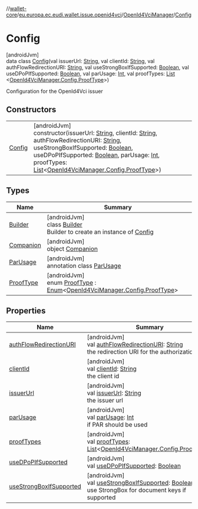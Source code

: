 //[wallet-core](../../../../index.md)/[eu.europa.ec.eudi.wallet.issue.openid4vci](../../index.md)/[OpenId4VciManager](../index.md)/[Config](index.md)

# Config

[androidJvm]\
data class [Config](index.md)(val
issuerUrl: [String](https://kotlinlang.org/api/latest/jvm/stdlib/kotlin/-string/index.html), val
clientId: [String](https://kotlinlang.org/api/latest/jvm/stdlib/kotlin/-string/index.html), val
authFlowRedirectionURI: [String](https://kotlinlang.org/api/latest/jvm/stdlib/kotlin/-string/index.html), val
useStrongBoxIfSupported: [Boolean](https://kotlinlang.org/api/latest/jvm/stdlib/kotlin/-boolean/index.html), val
useDPoPIfSupported: [Boolean](https://kotlinlang.org/api/latest/jvm/stdlib/kotlin/-boolean/index.html), val
parUsage: [Int](https://kotlinlang.org/api/latest/jvm/stdlib/kotlin/-int/index.html), val
proofTypes: [List](https://kotlinlang.org/api/latest/jvm/stdlib/kotlin.collections/-list/index.html)
&lt;[OpenId4VciManager.Config.ProofType](-proof-type/index.md)&gt;)

Configuration for the OpenId4Vci issuer

## Constructors

|                      |                                                                                                                                                                                                                                                                                                                                                                                                                                                                                                                                                                                                                                                                                                                                                                                                                   |
|----------------------|-------------------------------------------------------------------------------------------------------------------------------------------------------------------------------------------------------------------------------------------------------------------------------------------------------------------------------------------------------------------------------------------------------------------------------------------------------------------------------------------------------------------------------------------------------------------------------------------------------------------------------------------------------------------------------------------------------------------------------------------------------------------------------------------------------------------|
| [Config](-config.md) | [androidJvm]<br>constructor(issuerUrl: [String](https://kotlinlang.org/api/latest/jvm/stdlib/kotlin/-string/index.html), clientId: [String](https://kotlinlang.org/api/latest/jvm/stdlib/kotlin/-string/index.html), authFlowRedirectionURI: [String](https://kotlinlang.org/api/latest/jvm/stdlib/kotlin/-string/index.html), useStrongBoxIfSupported: [Boolean](https://kotlinlang.org/api/latest/jvm/stdlib/kotlin/-boolean/index.html), useDPoPIfSupported: [Boolean](https://kotlinlang.org/api/latest/jvm/stdlib/kotlin/-boolean/index.html), parUsage: [Int](https://kotlinlang.org/api/latest/jvm/stdlib/kotlin/-int/index.html), proofTypes: [List](https://kotlinlang.org/api/latest/jvm/stdlib/kotlin.collections/-list/index.html)&lt;[OpenId4VciManager.Config.ProofType](-proof-type/index.md)&gt;) |

## Types

| Name                              | Summary                                                                                                                                                                                                 |
|-----------------------------------|---------------------------------------------------------------------------------------------------------------------------------------------------------------------------------------------------------|
| [Builder](-builder/index.md)      | [androidJvm]<br>class [Builder](-builder/index.md)<br>Builder to create an instance of [Config](index.md)                                                                                               |
| [Companion](-companion/index.md)  | [androidJvm]<br>object [Companion](-companion/index.md)                                                                                                                                                 |
| [ParUsage](-par-usage/index.md)   | [androidJvm]<br>annotation class [ParUsage](-par-usage/index.md)                                                                                                                                        |
| [ProofType](-proof-type/index.md) | [androidJvm]<br>enum [ProofType](-proof-type/index.md) : [Enum](https://kotlinlang.org/api/latest/jvm/stdlib/kotlin/-enum/index.html)&lt;[OpenId4VciManager.Config.ProofType](-proof-type/index.md)&gt; |

## Properties

| Name                                                      | Summary                                                                                                                                                                                                           |
|-----------------------------------------------------------|-------------------------------------------------------------------------------------------------------------------------------------------------------------------------------------------------------------------|
| [authFlowRedirectionURI](auth-flow-redirection-u-r-i.md)  | [androidJvm]<br>val [authFlowRedirectionURI](auth-flow-redirection-u-r-i.md): [String](https://kotlinlang.org/api/latest/jvm/stdlib/kotlin/-string/index.html)<br>the redirection URI for the authorization flow  |
| [clientId](client-id.md)                                  | [androidJvm]<br>val [clientId](client-id.md): [String](https://kotlinlang.org/api/latest/jvm/stdlib/kotlin/-string/index.html)<br>the client id                                                                   |
| [issuerUrl](issuer-url.md)                                | [androidJvm]<br>val [issuerUrl](issuer-url.md): [String](https://kotlinlang.org/api/latest/jvm/stdlib/kotlin/-string/index.html)<br>the issuer url                                                                |
| [parUsage](par-usage.md)                                  | [androidJvm]<br>val [parUsage](par-usage.md): [Int](https://kotlinlang.org/api/latest/jvm/stdlib/kotlin/-int/index.html)<br>if PAR should be used                                                                 |
| [proofTypes](proof-types.md)                              | [androidJvm]<br>val [proofTypes](proof-types.md): [List](https://kotlinlang.org/api/latest/jvm/stdlib/kotlin.collections/-list/index.html)&lt;[OpenId4VciManager.Config.ProofType](-proof-type/index.md)&gt;      |
| [useDPoPIfSupported](use-d-po-p-if-supported.md)          | [androidJvm]<br>val [useDPoPIfSupported](use-d-po-p-if-supported.md): [Boolean](https://kotlinlang.org/api/latest/jvm/stdlib/kotlin/-boolean/index.html)                                                          |
| [useStrongBoxIfSupported](use-strong-box-if-supported.md) | [androidJvm]<br>val [useStrongBoxIfSupported](use-strong-box-if-supported.md): [Boolean](https://kotlinlang.org/api/latest/jvm/stdlib/kotlin/-boolean/index.html)<br>use StrongBox for document keys if supported |
